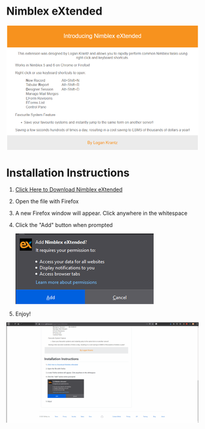 [mylink]: <https://github.com/LoganTraceur/eXtended/raw/main/Versions/nimblex_extended-7.8-fx.xpi> "Install Nimblex Extended"

# Nimblex eXtended

![About Image](Photos/Nimblex%20eXtended%20About.png)

# Installation Instructions

1. [Click Here to Download Nimblex eXtended][mylink]
2. Open the file with Firefox
3. A new Firefox window will appear. Click anywhere in the whitespace
3. Click the "Add" button when prompted

      ![About Image](Photos/AddButton.png)
 
 4. Enjoy!
<p align="center">
  <img src="Photos/Install.gif" alt="Install Gif" width="800" />
</p>
